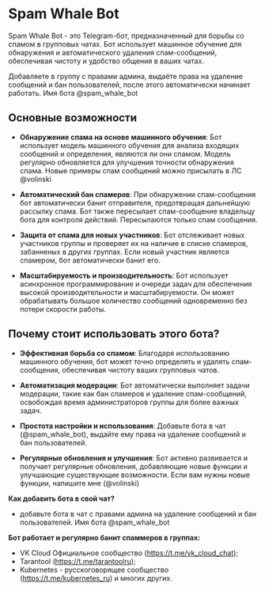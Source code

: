 # Spam Whale Bot

Spam Whale Bot - это Telegram-бот, предназначенный для борьбы со спамом в групповых чатах. Бот использует машинное обучение для обнаружения и автоматического удаления спам-сообщений, обеспечивая чистоту и удобство общения в ваших чатах.
  
Добавляете в группу с правами админа, выдаёте права на удаление сообщений и бан пользователей, после этого автоматически начинает работать.
Имя бота @spam_whale_bot  
  
## Основные возможности

- **Обнаружение спама на основе машинного обучения**: Бот использует модель машинного обучения для анализа входящих сообщений и определения, являются ли они спамом. Модель регулярно обновляется для улучшения точности обнаружения спама. Новые примеры спам сообщений можно присылать в ЛС @volinski

- **Автоматический бан спамеров**: При обнаружении спам-сообщения бот автоматически банит отправителя, предотвращая дальнейшую рассылку спама. Бот также пересылает спам-сообщение владельцу бота для контроля действий. Пересылаются только спам сообщения.

- **Защита от спама для новых участников**: Бот отслеживает новых участников группы и проверяет их на наличие в списке спамеров, забанненых в других группах. Если новый участник является спамером, бот автоматически банит его.

- **Масштабируемость и производительность**: Бот использует асинхронное программирование и очереди задач для обеспечения высокой производительности и масштабируемости. Он может обрабатывать большое количество сообщений одновременно без потери скорости работы.

## Почему стоит использовать этого бота?

- **Эффективная борьба со спамом**: Благодаря использованию машинного обучения, бот может точно определять и удалять спам-сообщения, обеспечивая чистоту ваших групповых чатов.

- **Автоматизация модерации**: Бот автоматически выполняет задачи модерации, такие как бан спамеров и удаление спам-сообщений, освобождая время администраторов группы для более важных задач.

- **Простота настройки и использования**: Добавьте бота в чат (@spam_whale_bot), выдайте ему права на удаление сообщений и бан пользователей.

- **Регулярные обновления и улучшения**: Бот активно развивается и получает регулярные обновления, добавляющие новые функции и улучшающие существующие возможности. Если вам нужны новые функции, напишите мне (@volinski)

**Как добавить бота в свой чат?**  
- добавьте бота в чат с правами админа на удаление сообщений и бан пользователей. Имя бота @spam_whale_bot  

**Бот работает и регулярно банит спаммеров в группах:** 
- VK Cloud Официальное сообщество (https://t.me/vk_cloud_chat);
- Tarantool (https://t.me/tarantoolru);
- Kubernetes - русскоговорящее сообщество (https://t.me/kubernetes_ru) и многих других.
